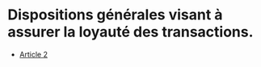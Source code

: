 # Dispositions générales visant à assurer la loyauté des transactions.

- [Article 2](article-2.md)
